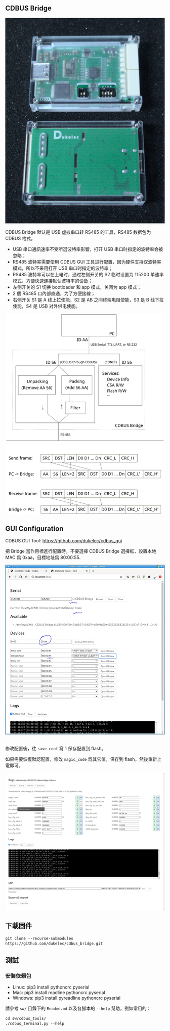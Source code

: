 ## CDBUS Bridge

<img alt="cdbus_bridge" src="doc/img/cdbus_bridge_v4.jpg">

CDBUS Bridge 默认是 USB 虚拟串口转 RS485 的工具，RS485 数据包为 CDBUS 格式。

 - USB 串口通訊速率不受所選波特率影響，打开 USB 串口时指定的波特率会被忽略；
 - RS485 波特率需要使用 CDBUS GUI 工具进行配置，因为硬件支持双波特率模式，所以不采用打开 USB 串口时指定的波特率；
 - RS485 波特率可以在上电时，通过左侧开关的 S2 临时设置为 115200 单速率模式，方便快速连接默认波特率的设备；
 - 左侧开关的 S1 切换 bootloader 和 app 模式，关闭为 app 模式；
 - 2 個 RS485 口內部直通，为了方便接線；
 - 右侧开关 S1 是 A 线上拉使能，S2 是 AB 之间终端电阻使能，S3 是 B 线下拉使能，S4 是 USB 对外供电使能。

<img alt="bridge_mode" src="doc/img/bridge_mode.svg">


## GUI Configuration

CDBUS GUI Tool: https://github.com/dukelec/cdbus_gui

把 Bridge 當作目標進行配置時，不要選擇 CDBUS Bridge 選擇框，設置本地 MAC 爲 0xaa，目標地址爲 80:00:55.

<img src="doc/img/cdgui1.png">
<br><br>

修改配置後，往 `save_conf` 寫 1 保存配置到 flash。

如果需要恢復默認配置，修改 `magic_code` 爲其它值，保存到 flash，然後重新上電即可。

<img src="doc/img/cdgui2.png">



## 下載固件

```
git clone --recurse-submodules https://github.com/dukelec/cdbus_bridge.git
```

## 測試

### 安裝依賴包
 - Linux: pip3 install pythoncrc pyserial
 - Mac: pip3 install readline pythoncrc pyserial
 - Windows: pip3 install pyreadline pythoncrc pyserial


請參考 `sw/` 目錄下的 `Readme.md` 以及各腳本的 `--help` 幫助，例如常用的：

```
cd sw/cdbus_tools/
./cdbus_terminal.py --help
```


